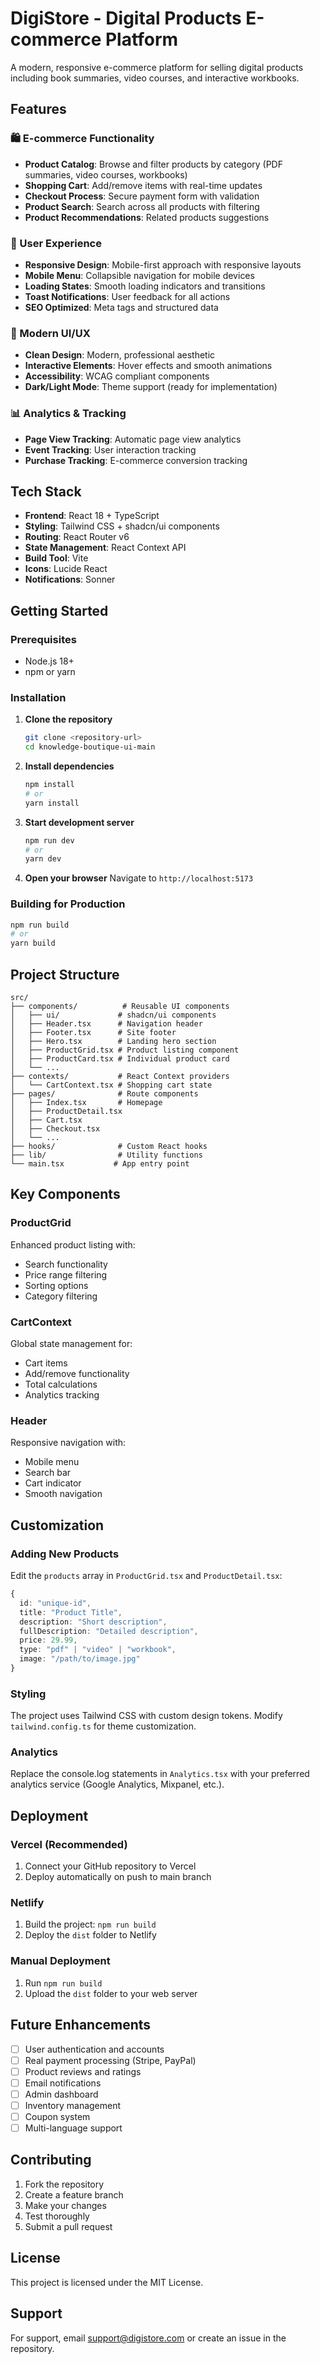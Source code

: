 # DigiStore - Digital Products E-commerce Platform

A modern, responsive e-commerce platform for selling digital products including book summaries, video courses, and interactive workbooks.

## Features

### 🛍️ E-commerce Functionality
- **Product Catalog**: Browse and filter products by category (PDF summaries, video courses, workbooks)
- **Shopping Cart**: Add/remove items with real-time updates
- **Checkout Process**: Secure payment form with validation
- **Product Search**: Search across all products with filtering
- **Product Recommendations**: Related products suggestions

### 📱 User Experience
- **Responsive Design**: Mobile-first approach with responsive layouts
- **Mobile Menu**: Collapsible navigation for mobile devices
- **Loading States**: Smooth loading indicators and transitions
- **Toast Notifications**: User feedback for all actions
- **SEO Optimized**: Meta tags and structured data

### 🎨 Modern UI/UX
- **Clean Design**: Modern, professional aesthetic
- **Interactive Elements**: Hover effects and smooth animations
- **Accessibility**: WCAG compliant components
- **Dark/Light Mode**: Theme support (ready for implementation)

### 📊 Analytics & Tracking
- **Page View Tracking**: Automatic page view analytics
- **Event Tracking**: User interaction tracking
- **Purchase Tracking**: E-commerce conversion tracking

## Tech Stack

- **Frontend**: React 18 + TypeScript
- **Styling**: Tailwind CSS + shadcn/ui components
- **Routing**: React Router v6
- **State Management**: React Context API
- **Build Tool**: Vite
- **Icons**: Lucide React
- **Notifications**: Sonner

## Getting Started

### Prerequisites
- Node.js 18+ 
- npm or yarn

### Installation

1. **Clone the repository**
   ```bash
   git clone <repository-url>
   cd knowledge-boutique-ui-main
   ```

2. **Install dependencies**
   ```bash
   npm install
   # or
   yarn install
   ```

3. **Start development server**
   ```bash
   npm run dev
   # or
   yarn dev
   ```

4. **Open your browser**
   Navigate to `http://localhost:5173`

### Building for Production

```bash
npm run build
# or
yarn build
```

## Project Structure

```
src/
├── components/          # Reusable UI components
│   ├── ui/             # shadcn/ui components
│   ├── Header.tsx      # Navigation header
│   ├── Footer.tsx      # Site footer
│   ├── Hero.tsx        # Landing hero section
│   ├── ProductGrid.tsx # Product listing component
│   ├── ProductCard.tsx # Individual product card
│   └── ...
├── contexts/           # React Context providers
│   └── CartContext.tsx # Shopping cart state
├── pages/              # Route components
│   ├── Index.tsx       # Homepage
│   ├── ProductDetail.tsx
│   ├── Cart.tsx
│   ├── Checkout.tsx
│   └── ...
├── hooks/              # Custom React hooks
├── lib/                # Utility functions
└── main.tsx           # App entry point
```

## Key Components

### ProductGrid
Enhanced product listing with:
- Search functionality
- Price range filtering
- Sorting options
- Category filtering

### CartContext
Global state management for:
- Cart items
- Add/remove functionality
- Total calculations
- Analytics tracking

### Header
Responsive navigation with:
- Mobile menu
- Search bar
- Cart indicator
- Smooth navigation

## Customization

### Adding New Products
Edit the `products` array in `ProductGrid.tsx` and `ProductDetail.tsx`:

```typescript
{
  id: "unique-id",
  title: "Product Title",
  description: "Short description",
  fullDescription: "Detailed description",
  price: 29.99,
  type: "pdf" | "video" | "workbook",
  image: "/path/to/image.jpg"
}
```

### Styling
The project uses Tailwind CSS with custom design tokens. Modify `tailwind.config.ts` for theme customization.

### Analytics
Replace the console.log statements in `Analytics.tsx` with your preferred analytics service (Google Analytics, Mixpanel, etc.).

## Deployment

### Vercel (Recommended)
1. Connect your GitHub repository to Vercel
2. Deploy automatically on push to main branch

### Netlify
1. Build the project: `npm run build`
2. Deploy the `dist` folder to Netlify

### Manual Deployment
1. Run `npm run build`
2. Upload the `dist` folder to your web server

## Future Enhancements

- [ ] User authentication and accounts
- [ ] Real payment processing (Stripe, PayPal)
- [ ] Product reviews and ratings
- [ ] Email notifications
- [ ] Admin dashboard
- [ ] Inventory management
- [ ] Coupon system
- [ ] Multi-language support

## Contributing

1. Fork the repository
2. Create a feature branch
3. Make your changes
4. Test thoroughly
5. Submit a pull request

## License

This project is licensed under the MIT License.

## Support

For support, email support@digistore.com or create an issue in the repository.